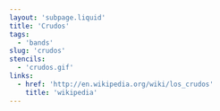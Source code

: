 ```yaml
---
layout: 'subpage.liquid'
title: 'Crudos'
tags:
  - 'bands'
slug: 'crudos'
stencils:
  - 'crudos.gif'
links:
  - href: 'http://en.wikipedia.org/wiki/los_crudos'
    title: 'wikipedia'
---
```

